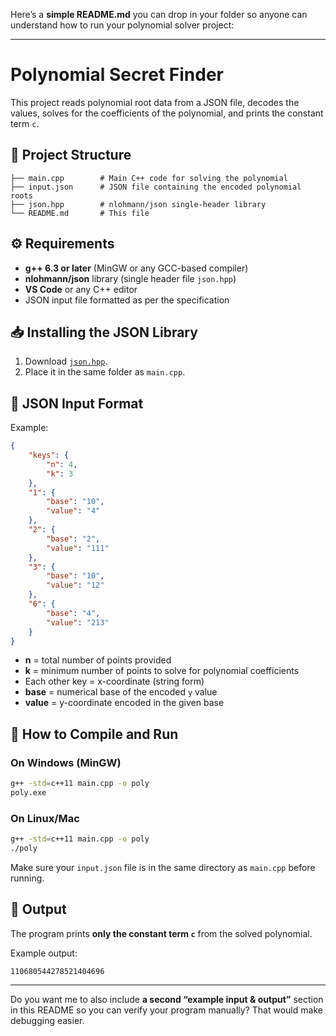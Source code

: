 Here’s a **simple README.md** you can drop in your folder so anyone can understand how to run your polynomial solver project:

---

# Polynomial Secret Finder

This project reads polynomial root data from a JSON file, decodes the values, solves for the coefficients of the polynomial, and prints the constant term `c`.

## 📂 Project Structure

```
├── main.cpp        # Main C++ code for solving the polynomial
├── input.json      # JSON file containing the encoded polynomial roots
├── json.hpp        # nlohmann/json single-header library
└── README.md       # This file
```

## ⚙️ Requirements

* **g++ 6.3 or later** (MinGW or any GCC-based compiler)
* **nlohmann/json** library (single header file `json.hpp`)
* **VS Code** or any C++ editor
* JSON input file formatted as per the specification

## 📥 Installing the JSON Library

1. Download [`json.hpp`](https://github.com/nlohmann/json/releases/latest/download/json.hpp).
2. Place it in the same folder as `main.cpp`.

## 📜 JSON Input Format

Example:

```json
{
    "keys": {
        "n": 4,
        "k": 3
    },
    "1": {
        "base": "10",
        "value": "4"
    },
    "2": {
        "base": "2",
        "value": "111"
    },
    "3": {
        "base": "10",
        "value": "12"
    },
    "6": {
        "base": "4",
        "value": "213"
    }
}
```

* **n** = total number of points provided
* **k** = minimum number of points to solve for polynomial coefficients
* Each other key = x-coordinate (string form)
* **base** = numerical base of the encoded `y` value
* **value** = y-coordinate encoded in the given base

## 🚀 How to Compile and Run

### On Windows (MinGW)

```bash
g++ -std=c++11 main.cpp -o poly
poly.exe
```

### On Linux/Mac

```bash
g++ -std=c++11 main.cpp -o poly
./poly
```

Make sure your `input.json` file is in the same directory as `main.cpp` before running.

## 🧮 Output

The program prints **only the constant term `c`** from the solved polynomial.

Example output:

```
110680544278521404696
```

---

Do you want me to also include **a second “example input & output”** section in this README so you can verify your program manually? That would make debugging easier.
